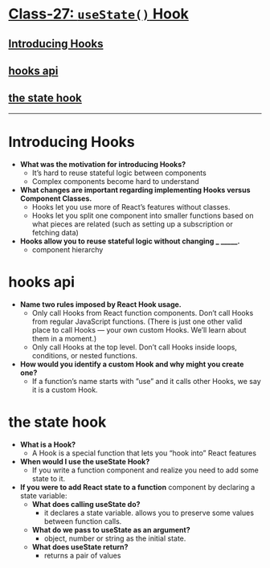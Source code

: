 # [Class-27: `useState()` Hook](/README.md)


## [Introducing Hooks](https://reactjs.org/docs/hooks-intro.html#motivation)
## [hooks api](https://reactjs.org/docs/hooks-overview.html)
## [the state hook](https://reactjs.org/docs/hooks-state.html)
<hr>



# Introducing Hooks

- **What was the motivation for introducing Hooks?**
  - It’s hard to reuse stateful logic between components
  - Complex components become hard to understand
- **What changes are important regarding implementing Hooks versus Component Classes.**
  - Hooks let you use more of React’s features without classes.
  - Hooks let you split one component into smaller functions based on what pieces are related (such as setting up a subscription or fetching data)
- **Hooks allow you to reuse stateful logic without changing _ _____.**
  - component hierarchy

# hooks api

- **Name two rules imposed by React Hook usage.**
  - Only call Hooks from React function components. Don’t call Hooks from regular JavaScript functions. (There is just one other valid place to call Hooks — your own custom Hooks. We’ll learn about them in a moment.)
  - Only call Hooks at the top level. Don’t call Hooks inside loops, conditions, or nested functions.
- **How would you identify a custom Hook and why might you create one?**
  - If a function’s name starts with ”use” and it calls other Hooks, we say it is a custom Hook. 

# the state hook

- **What is a Hook?**
  - A Hook is a special function that lets you “hook into” React features
- **When would I use the useState Hook?**
  - If you write a function component and realize you need to add some state to it.
- **If you were to add React state to a function** component by declaring a state variable:
    - **What does calling useState do?**
      - it declares a state variable. allows you to preserve some values between function calls.
    - **What do we pass to useState as an argument?**
      - object, number or string as the initial state. 
    - **What does useState return?**
      - returns a pair of values
